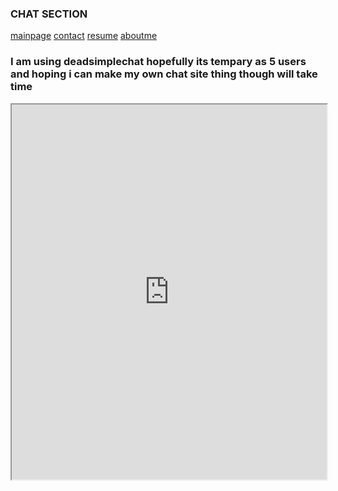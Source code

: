 ### CHAT SECTION 
[mainpage](https://neverlivedordied.github.io/index.html) [contact](https://neverlivedordied.github.io/contact.github.io/index.html)   [resume](https://neverlivedordied.github.io/resume/index.html) [aboutme](https://neverlivedordied.github.io/aboutme2/index.html)




### I am using deadsimplechat hopefully its tempary as 5 users and hoping i can make my own chat site thing though will take time 



<iframe src="https://deadsimplechat.com/_4T6lGOP-" width="100%" height="600px"></iframe>




